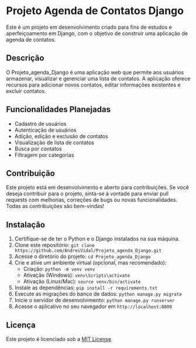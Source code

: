# Projeto Agenda de Contatos Django

Este é um projeto em desenvolvimento criado para fins de estudos e aperfeiçoamento em Django, com o objetivo de construir uma aplicação de agenda de contatos.

## Descrição

O Projeto_agenda_Django é uma aplicação web que permite aos usuários armazenar, visualizar e gerenciar uma lista de contatos. A aplicação oferece recursos para adicionar novos contatos, editar informações existentes e excluir contatos.

## Funcionalidades Planejadas

- Cadastro de usuários
- Autenticação de usuários
- Adição, edição e exclusão de contatos
- Visualização de lista de contatos
- Busca por contatos
- Filtragem por categorias

## Contribuição

Este projeto está em desenvolvimento e aberto para contribuições. Se você deseja contribuir para o projeto, sinta-se à vontade para enviar pull requests com melhorias, correções de bugs ou novas funcionalidades. Todas as contribuições são bem-vindas!

## Instalação

1. Certifique-se de ter o Python e o Django instalados na sua máquina.
2. Clone este repositório: `git clone https://github.com/AndreiVidal/Projeto_agenda_Django.git`
3. Acesse o diretório do projeto: `cd Projeto_agenda_Django`
4. Crie e ative um ambiente virtual (opcional, mas recomendado):
   - Criação: `python -m venv venv`
   - Ativação (Windows): `venv\Scripts\activate`
   - Ativação (Linux/Mac): `source venv/bin/activate`
5. Instale as dependências: `pip install -r requirements.txt`
6. Execute as migrações do banco de dados: `python manage.py migrate`
7. Inicie o servidor de desenvolvimento: `python manage.py runserver`
8. Acesse o aplicativo no seu navegador em `http://localhost:8000`

## Licença

Este projeto é licenciado sob a [MIT License](LICENSE).
